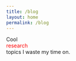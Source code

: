 ```yaml
---
title: /blog
layout: home
permalink: /blog
---
```


<div>
Cool <div style="color:red;">research</div> topics I waste my time on.
</div>
